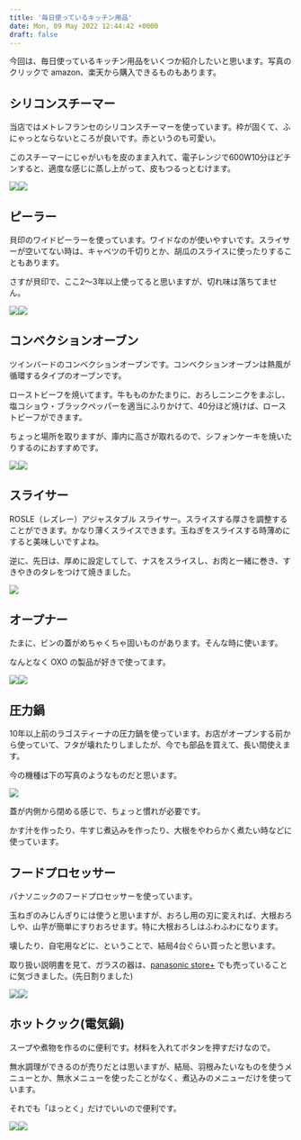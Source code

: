 ```yaml
---
title: '毎日使っているキッチン用品'
date: Mon, 09 May 2022 12:44:42 +0000
draft: false
---
```


今回は、毎日使っているキッチン用品をいくつか紹介したいと思います。写真のクリックで amazon、楽天から購入できるものもあります。

シリコンスチーマー
---------

当店ではメトレフランセのシリコンスチーマーを使っています。枠が固くて、ふにゃっとならないところが良いです。赤というのも可愛い。

このスチーマーにじゃがいもを皮のまま入れて、電子レンジで600W10分ほどチンすると、適度な感じに蒸し上がって、皮もつるっとむけます。

[![](//ws-fe.amazon-adsystem.com/widgets/q?_encoding=UTF8&ASIN=B0111105RE&Format=_SL250_&ID=AsinImage&MarketPlace=JP&ServiceVersion=20070822&WS=1&tag=hrm0a-22&language=ja_JP)](https://www.amazon.co.jp/%E3%83%A1%E3%83%88%E3%83%AC%E3%83%95%E3%83%A9%E3%83%B3%E3%82%BB-%E3%82%B7%E3%83%AA%E3%82%B3%E3%83%B3%E3%82%B9%E3%83%81%E3%83%BC%E3%83%9E%E3%83%BC-%E3%82%AA%E3%83%BC%E3%83%90%E3%83%ABL-%E3%83%AC%E3%82%B7%E3%83%94%E6%9C%AC%E4%BB%98%E3%81%8D-881-L/dp/B0111105RE?keywords=%E3%82%B7%E3%83%AA%E3%82%B3%E3%83%B3%2B%E3%82%B9%E3%83%81%E3%83%BC%E3%83%9E%E3%83%BC&qid=1652095837&sr=8-5&th=1&linkCode=li3&tag=hrm0a-22&linkId=b30c97df2c2a4ad65b3f267aa0269916&language=ja_JP&ref_=as_li_ss_il)![](https://ir-jp.amazon-adsystem.com/e/ir?t=hrm0a-22&language=ja_JP&l=li3&o=9&a=B0111105RE)  

ピーラー
----

貝印のワイドピーラーを使っています。ワイドなのが使いやすいです。スライサーが空いてない時は、キャベツの千切りとか、胡瓜のスライスに使ったりすることもあります。

さすが貝印で、ここ2〜3年以上使ってると思いますが、切れ味は落ちてません。

[![](//ws-fe.amazon-adsystem.com/widgets/q?_encoding=UTF8&ASIN=B00ZVUMOU8&Format=_SL250_&ID=AsinImage&MarketPlace=JP&ServiceVersion=20070822&WS=1&tag=hrm0a-22&language=ja_JP)](https://www.amazon.co.jp/%E8%B2%9D%E5%8D%B0-%E3%83%AF%E3%82%A4%E3%83%89%E3%83%94%E3%83%BC%E3%83%A9%E3%83%BC-Kai-Select-DH7205/dp/B00ZVUMOU8?__mk_ja_JP=%E3%82%AB%E3%82%BF%E3%82%AB%E3%83%8A&crid=27KTCATNKI6MM&keywords=%E3%83%94%E3%83%BC%E3%83%A9%E3%83%BC&qid=1652096241&sprefix=%E3%83%94%E3%83%BC%E3%83%A9%E3%83%BC%2Caps%2C245&sr=8-22&th=1&linkCode=li3&tag=hrm0a-22&linkId=2940dd79bbd05d8d7dc2f75cc1343168&language=ja_JP&ref_=as_li_ss_il)![](https://ir-jp.amazon-adsystem.com/e/ir?t=hrm0a-22&language=ja_JP&l=li3&o=9&a=B00ZVUMOU8)  

コンベクションオーブン
-----------

ツインバードのコンベクションオーブンです。コンベクションオーブンは熱風が循環するタイプのオーブンです。

ローストビーフを焼いてます。牛もものかたまりに、おろしニンニクをまぶし、塩コショウ・ブラックペッパーを適当にふりかけて、40分ほど焼けば、ローストビーフができます。

ちょっと場所を取りますが、庫内に高さが取れるので、シフォンケーキを焼いたりするのにおすすめです。

[![](//ws-fe.amazon-adsystem.com/widgets/q?_encoding=UTF8&ASIN=B00KR6Q2Q8&Format=_SL250_&ID=AsinImage&MarketPlace=JP&ServiceVersion=20070822&WS=1&tag=hrm0a-22&language=ja_JP)](https://www.amazon.co.jp/%E3%83%84%E3%82%A4%E3%83%B3%E3%83%90%E3%83%BC%E3%83%89%E5%B7%A5%E6%A5%AD-TWINBIRD-TS-4119W-%E3%83%84%E3%82%A4%E3%83%B3%E3%83%90%E3%83%BC%E3%83%89-%E3%83%8E%E3%83%B3%E3%83%95%E3%83%A9%E3%82%A4%E3%82%AA%E3%83%BC%E3%83%96%E3%83%B3/dp/B00KR6Q2Q8?__mk_ja_JP=%E3%82%AB%E3%82%BF%E3%82%AB%E3%83%8A&crid=2S7IJITHV4RKV&keywords=%E3%82%B3%E3%83%B3%E3%83%99%E3%82%AF%E3%82%B7%E3%83%A7%E3%83%B3%E3%82%AA%E3%83%BC%E3%83%96%E3%83%B3&qid=1652096547&sprefix=%E3%82%B3%E3%83%B3%E3%83%99%E3%82%AF%E3%82%B7%E3%83%A7%E3%83%B3%E3%82%AA%E3%83%BC%E3%83%96%E3%83%B3%2Caps%2C168&sr=8-7&th=1&linkCode=li3&tag=hrm0a-22&linkId=b91e62b14661968673ff567df95e8a3a&language=ja_JP&ref_=as_li_ss_il)![](https://ir-jp.amazon-adsystem.com/e/ir?t=hrm0a-22&language=ja_JP&l=li3&o=9&a=B00KR6Q2Q8)  

スライサー
-----

ROSLE（レズレー）アジャスタブル スライサー。スライスする厚さを調整することができます。かなり薄くスライスできます。玉ねぎをスライスする時薄めにすると美味しいですよね。

逆に、先日は、厚めに設定してして、ナスをスライスし、お肉と一緒に巻き、すきやきのタレをつけて焼きました。

[![](https://hbb.afl.rakuten.co.jp/hgb/276f9c34.cfede38c.276f9c35.63eb17fe/?me_id=1268313&item_id=12030708&pc=https%3A%2F%2Fthumbnail.image.rakuten.co.jp%2F%400_mall%2Fcocoterrace%2Fcabinet%2Fi-ebm-24%2Ficn-ebm-00028641.jpg%3F_ex%3D400x400&s=400x400&t=pict)](https://hb.afl.rakuten.co.jp/ichiba/276f9c34.cfede38c.276f9c35.63eb17fe/?pc=https%3A%2F%2Fitem.rakuten.co.jp%2Fcocoterrace%2Ficn-ebm-00028641%2F&link_type=pict&ut=eyJwYWdlIjoiaXRlbSIsInR5cGUiOiJwaWN0Iiwic2l6ZSI6IjQwMHg0MDAiLCJuYW0iOjEsIm5hbXAiOiJyaWdodCIsImNvbSI6MSwiY29tcCI6ImRvd24iLCJwcmljZSI6MSwiYm9yIjoxLCJjb2wiOjEsImJidG4iOjEsInByb2QiOjAsImFtcCI6ZmFsc2V9)  

オープナー
-----

たまに、ビンの蓋がめちゃくちゃ固いものがあります。そんな時に使います。

なんとなく OXO の製品が好きで使ってます。

[![](//ws-fe.amazon-adsystem.com/widgets/q?_encoding=UTF8&ASIN=B00004OCIV&Format=_SL160_&ID=AsinImage&MarketPlace=JP&ServiceVersion=20070822&WS=1&tag=hrm0a-22&language=ja_JP)](https://www.amazon.co.jp/OXO-%E3%82%AA%E3%82%AF%E3%82%BD%E3%83%BC-21181-%E3%83%93%E3%83%B3%E3%82%AA%E3%83%BC%E3%83%97%E3%83%8A%E3%83%BC/dp/B00004OCIV?__mk_ja_JP=%E3%82%AB%E3%82%BF%E3%82%AB%E3%83%8A&crid=1P536MP06BGE8&keywords=oxo+%E3%82%AA%E3%83%BC%E3%83%97%E3%83%8A%E3%83%BC&qid=1652098138&sprefix=oxo+%E3%82%AA%E3%83%BC%E3%83%97%E3%83%8A%E3%83%BC%2Caps%2C164&sr=8-2&linkCode=li2&tag=hrm0a-22&linkId=75544dfc1122809214f0ce9ee9a8abca&language=ja_JP&ref_=as_li_ss_il)![](https://ir-jp.amazon-adsystem.com/e/ir?t=hrm0a-22&language=ja_JP&l=li2&o=9&a=B00004OCIV)  

圧力鍋
---

10年以上前のラゴスティーナの圧力鍋を使っています。お店がオープンする前から使っていて、フタが壊れたりしましたが、今でも部品を買えて、長い間使えます。

今の機種は下の写真のようなものだと思います。

[![](https://hbb.afl.rakuten.co.jp/hgb/276fdeb5.a39d0f88.276fdeb6.646e640d/?me_id=1264191&item_id=10000864&pc=https%3A%2F%2Fthumbnail.image.rakuten.co.jp%2F%400_mall%2Fpenne%2Fcabinet%2F01847578%2F01935500%2Fnovia-easyup.jpg%3F_ex%3D400x400&s=400x400&t=pict)](https://hb.afl.rakuten.co.jp/ichiba/276fdeb5.a39d0f88.276fdeb6.646e640d/?pc=https%3A%2F%2Fitem.rakuten.co.jp%2Fpenne%2F012019010805%2F&link_type=pict&ut=eyJwYWdlIjoiaXRlbSIsInR5cGUiOiJwaWN0Iiwic2l6ZSI6IjQwMHg0MDAiLCJuYW0iOjEsIm5hbXAiOiJyaWdodCIsImNvbSI6MSwiY29tcCI6ImRvd24iLCJwcmljZSI6MCwiYm9yIjoxLCJjb2wiOjEsImJidG4iOjEsInByb2QiOjAsImFtcCI6ZmFsc2V9)  

蓋が内側から閉める感じで、ちょっと慣れが必要です。

かす汁を作ったり、牛すじ煮込みを作ったり、大根をやわらかく煮たい時などに使っています。

フードプロセッサー
---------

パナソニックのフードプロセッサーを使っています。

玉ねぎのみじんぎりには使うと思いますが、おろし用の刃に変えれば、大根おろしや、山芋が簡単にすりおろせます。特に大根おろしはふわふわになります。

壊したり、自宅用などに、ということで、結局4台ぐらい買ったと思います。

取り扱い説明書を見て、ガラスの器は、[panasonic store+](https://ec-plus.panasonic.jp/) でも売っていることに気づきました。(先日割りました)

[![](//ws-fe.amazon-adsystem.com/widgets/q?_encoding=UTF8&ASIN=B001QS826O&Format=_SL250_&ID=AsinImage&MarketPlace=JP&ServiceVersion=20070822&WS=1&tag=hrm0a-22&language=ja_JP)](https://www.amazon.co.jp/%E3%83%91%E3%83%8A%E3%82%BD%E3%83%8B%E3%83%83%E3%82%AF-Panasonic-MK-K48P-W-%E3%83%95%E3%83%BC%E3%83%89%E3%83%97%E3%83%AD%E3%82%BB%E3%83%83%E3%82%B5%E3%83%BC-%E3%83%9B%E3%83%AF%E3%82%A4%E3%83%88/dp/B001QS826O?__mk_ja_JP=%E3%82%AB%E3%82%BF%E3%82%AB%E3%83%8A&crid=3S5CVI8G44G4W&keywords=%E3%83%95%E3%83%BC%E3%83%89%E3%83%97%E3%83%AD%E3%82%BB%E3%83%83%E3%82%B5%E3%83%BC&qid=1652099105&sprefix=%E3%83%95%E3%83%BC%E3%83%89%E3%81%B7%E3%82%8D%E3%81%9B%E3%81%A3%E3%81%95%E3%83%BC%2Caps%2C198&sr=8-5&th=1&linkCode=li3&tag=hrm0a-22&linkId=9b1a5da8f02a7484a5944aac320b791d&language=ja_JP&ref_=as_li_ss_il)![](https://ir-jp.amazon-adsystem.com/e/ir?t=hrm0a-22&language=ja_JP&l=li3&o=9&a=B001QS826O)  

ホットクック(電気鍋)
-----------

スープや煮物を作るのに便利です。材料を入れてボタンを押すだけなので。

無水調理ができるのが売りだとは思いますが、結局、羽根みたいなものを使うメニューとか、無水メニューを使ったことがなく、煮込みのメニューだけを使っています。

それでも「ほっとく」だけでいいので便利です。

[![](//ws-fe.amazon-adsystem.com/widgets/q?_encoding=UTF8&ASIN=B08JYF6JJD&Format=_SL250_&ID=AsinImage&MarketPlace=JP&ServiceVersion=20070822&WS=1&tag=hrm0a-22&language=ja_JP)](https://www.amazon.co.jp/%E3%82%B7%E3%83%A3%E3%83%BC%E3%83%97-%E6%B0%B4%E3%81%AA%E3%81%97%E8%87%AA%E5%8B%95%E8%AA%BF%E7%90%86%E9%8D%8B-%E3%83%AC%E3%83%83%E3%83%89%E7%B3%BBSHARP-%E3%83%98%E3%83%AB%E3%82%B7%E3%82%AA%E3%83%9B%E3%83%83%E3%83%88%E3%82%AF%E3%83%83%E3%82%AF-KN-HW24F-R/dp/B08JYF6JJD?__mk_ja_JP=%E3%82%AB%E3%82%BF%E3%82%AB%E3%83%8A&crid=1T5TYRXR247LU&keywords=%E3%83%9B%E3%83%83%E3%83%88%E3%82%AF%E3%83%83%E3%82%AF&qid=1652099513&sprefix=%E3%83%9B%E3%83%83%E3%83%88%E3%82%AF%E3%83%83%E3%82%AF%2Caps%2C213&sr=8-12&linkCode=li3&tag=hrm0a-22&linkId=e6572ccbc73c4853adfc660ca9bfe170&language=ja_JP&ref_=as_li_ss_il)![](https://ir-jp.amazon-adsystem.com/e/ir?t=hrm0a-22&language=ja_JP&l=li3&o=9&a=B08JYF6JJD)